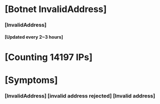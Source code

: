 # [Botnet InvalidAddress]
### [InvalidAddress]
#### [Updated every 2~3 hours]

# [Counting 14197 IPs]

# [Symptoms] 

###   [InvalidAddress] [invalid address rejected] [Invalid address]
